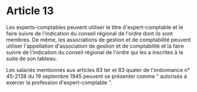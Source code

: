 # Article 13

Les experts-comptables peuvent utiliser le titre d'expert-comptable et le faire suivre de l'indication du conseil régional de l'ordre dont ils sont membres. De même, les associations de gestion et de comptabilité peuvent utiliser l'appellation d'association de gestion et de comptabilité et la faire suivre de l'indication du conseil régional de l'ordre qui les a inscrites à la suite de son tableau.

Les salariés mentionnés aux articles 83 ter et 83 quater de l'ordonnance n° 45-2138 du 19 septembre 1945 peuvent se présenter comme " autorisés à exercer la profession d'expert-comptable ".
